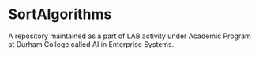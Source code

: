 # SortAlgorithms
A repository maintained as a part of LAB activity under Academic Program at Durham College called AI in Enterprise Systems.

